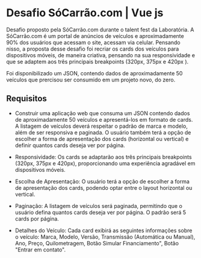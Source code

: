 # Desafio SóCarrão.com | Vue js


Desafio proposto pela SóCarrão.com durante o talent fest da Laboratória. A SóCarrão.com é um portal de anúncios de veículos e aproximadamente 90% dos usuários que acessam o site, acessam via celular. Pensando nisso, a proposta desse desafio foi recriar os cards dos veículos para dispositivos móveis, de maneira criativa, pensando na sua responsividade e que se adaptem aos três principais breakpoints (320px, 375px e 420px ).

Foi disponibilizado um JSON, contendo dados de aproximadamente 50 veículos que prercisou ser consumido em um projeto novo, do zero.


## Requisitos

* Construir uma aplicação web que consuma um JSON contendo dados de aproximadamente 50 veículos e apresentá-los em formato de cards. A listagem de veículos deverá respeitar o padrão de marca e modelo, além de ser responsiva e paginada. O usuário também terá a opção de escolher a forma de apresentação dos cards (horizontal ou vertical) e definir quantos cards deseja ver por página.

* Responsividade: Os cards se adaptarão aos três principais breakpoints (320px, 375px e 420px), proporcionando uma experiência agradável em dispositivos móveis.

* Escolha de Apresentação: O usuário terá a opção de escolher a forma de apresentação dos cards, podendo optar entre o layout horizontal ou vertical.

* Paginação: A listagem de veículos será paginada, permitindo que o usuário defina quantos cards deseja ver por página. O padrão será 5 cards por página.

* Detalhes do Veículo: Cada card exibirá as seguintes informações sobre o veículo: Marca, Modelo, Versão, Transmissão (Automática ou Manual), Ano, Preço, Quilometragem, Botão Simular Financiamento", Botão "Entrar em contato".
